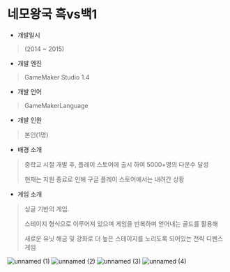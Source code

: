 # 네모왕국 흑vs백1

- 개발일시
> (2014 ~ 2015)
- 개발 엔진
> GameMaker Studio 1.4
- 개발 언어
> GameMakerLanguage
- 개발 인원
> 본인(1명)
- 배경 소개
> 중학교 시절 개발 후, 플레이 스토어에 출시 하여 5000+명의 다운수 달성
>
> 현재는 지원 종료로 인해 구글 플레이 스토어에서는 내려간 상황
- 게임 소개
> 싱글 기반의 게임.
>
> 스테이지 형식으로 이루어져 있으며 게임을 반복하며 얻어내는 골드를 활용해 
>
> 새로운 유닛 해금 및 강화로 더 높은 스테이지를 노리도록 되어있는 전략 디펜스 게임

![unnamed (1)](https://github.com/dipper1002/dipper1002/assets/42773970/ece1cc01-e79a-4766-a446-1d56f98cb9d7)
![unnamed (2)](https://github.com/dipper1002/dipper1002/assets/42773970/607bdcfb-6111-462c-a8b1-d32bc6898911)
![unnamed (3)](https://github.com/dipper1002/dipper1002/assets/42773970/af390eec-fcb1-4048-8d57-8bf62e33b04d)
![unnamed (4)](https://github.com/dipper1002/dipper1002/assets/42773970/05deef4b-3a0d-487a-9c71-789b949d997d)
